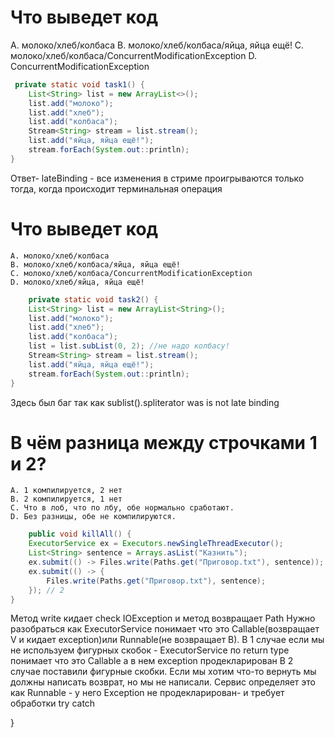 # Что выведет код

A. молоко/хлеб/колбаса
B. молоко/хлеб/колбаса/яйца, яйца ещё!
C. молоко/хлеб/колбаса/ConcurrentModificationException
D. ConcurrentModificationException

```java
 private static void task1() {
    List<String> list = new ArrayList<>();
    list.add("молоко");
    list.add("хлеб");
    list.add("колбаса");
    Stream<String> stream = list.stream();
    list.add("яйца, яйца ещё!");
    stream.forEach(System.out::println);
}
```

Ответ- lateBinding - все изменения в стриме проигрываются только тогда, когда происходит терминальная операция

# Что выведет код

    A. молоко/хлеб/колбаса
    B. молоко/хлеб/колбаса/яйца, яйца ещё!
    C. молоко/хлеб/колбаса/ConcurrentModificationException
    D. молоко/хлеб/яйца, яйца ещё!

```java
    private static void task2() {
    List<String> list = new ArrayList<String>();
    list.add("молоко");
    list.add("хлеб");
    list.add("колбаса");
    list = list.subList(0, 2); //не надо колбасу!
    Stream<String> stream = list.stream();
    list.add("яйца, яйца ещё!");
    stream.forEach(System.out::println);
}
```

Здесь был баг так как sublist().spliterator was is not late binding

# В чём разница между строчками 1 и 2?

    A. 1 компилируется, 2 нет
    B. 2 компилируется, 1 нет
    C. Что в лоб, что по лбу, обе нормально сработают.
    D. Без разницы, обе не компилируются.

```java
    public void killAll() {
    ExecutorService ex = Executors.newSingleThreadExecutor();
    List<String> sentence = Arrays.asList("Казнить");
    ex.submit(() -> Files.write(Paths.get("Приговор.txt"), sentence)); // 1
    ex.submit(() -> {
        Files.write(Paths.get("Приговор.txt"), sentence);
    }); // 2
}
```

Метод write кидает check IOException и метод возвращает Path
Нужно разобраться как ExecutorService понимает что это Callable(возвращает V и кидает exception)или Runnable(не
возвращает B).
В 1 случае если мы не используем фигурных скобок - ExecutorService по return type понимает что это Callable а в нем
exception продекларирован
В 2 случае поставили фигурные скобки. Если мы хотим что-то вернуть мы должны написать возврат, но мы не
написали. Сервис определяет это как Runnable - у него Exception не продекларирован- и требует обработки try catch

}
